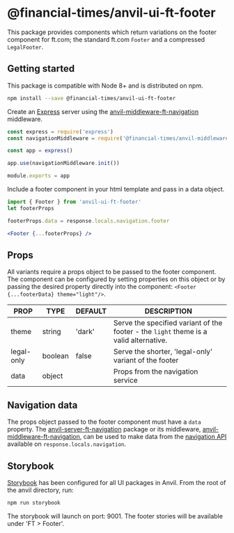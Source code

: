 # @financial-times/anvil-ui-ft-footer

This package provides components which return variations on the footer component for ft.com; the standard ft.com `Footer` and a compressed `LegalFooter`.


## Getting started

This package is compatible with Node 8+ and is distributed on npm.

```bash
npm install --save @financial-times/anvil-ui-ft-footer
```

Create an [Express] server using the [anvil-middleware-ft-navigation] middleware.

```js
const express = require('express')
const navigationMiddleware = require('@financial-times/anvil-middleware-ft-navigation')

const app = express()

app.use(navigationMiddleware.init())

module.exports = app
```

Include a footer component in your html template and pass in a data object.

```jsx
import { Footer } from 'anvil-ui-ft-footer'
let footerProps

footerProps.data = response.locals.navigation.footer

<Footer {...footerProps} />
```


## Props

All variants require a props object to be passed to the footer component. The component can be configured by setting properties on this object or by passing the desired property directly into the component: `<Footer {...footerData} theme="light"/>`.

|    PROP    |  TYPE   | DEFAULT |                                      DESCRIPTION                                      |
| ---------- | ------- | ------- | ------------------------------------------------------------------------------------- |
| theme      | string  | 'dark'  | Serve the specified variant of the footer - the `light` theme is a valid alternative. |
| legal-only | boolean | false   | Serve the shorter, 'legal-only' variant of the footer                                 |
| data       | object  |         | Props from the navigation service                                                     |

## Navigation data

The props object passed to the footer component must have a `data` property. The [anvil-server-ft-navigation] package or its middleware, [anvil-middleware-ft-navigation], can be used to make data from the [navigation API] available on `response.locals.navigation`.


## Storybook

[Storybook] has been configured for all UI packages in Anvil. From the root of the anvil directory, run:

```bash
npm run storybook
```

The storybook will launch on port: 9001. The footer stories will be available under 'FT > Footer'.

[Express]: https://expressjs.com/
[Storybook]: https://storybook.js.org/
[navigation API]: https://github.com/Financial-Times/next-navigation-api
[anvil-server-ft-navigation]: https://github.com/Financial-Times/anvil/tree/master/packages/anvil-server-ft-navigation
[anvil-middleware-ft-navigation]: https://github.com/Financial-Times/anvil/tree/master/packages/anvil-middleware-ft-navigation

